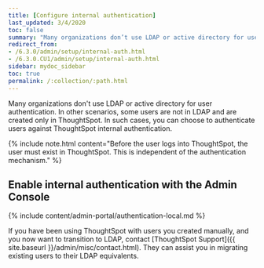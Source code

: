 ```yaml
---
title: [Configure internal authentication]
last_updated: 3/4/2020
toc: false
summary: "Many organizations don’t use LDAP or active directory for user authentication. In other scenarios, some users are not in LDAP and are created only in ThoughtSpot. In such cases, you can choose to authenticate users against ThoughtSpot internal authentication."
redirect_from:
- /6.3.0/admin/setup/internal-auth.html
- /6.3.0.CU1/admin/setup/internal-auth.html
sidebar: mydoc_sidebar
toc: true
permalink: /:collection/:path.html
---
```


Many organizations don't use LDAP or active directory for user authentication. In other scenarios, some users are not in LDAP and are created only in ThoughtSpot. In such cases, you can choose to authenticate users against ThoughtSpot internal authentication.

{% include note.html content="Before the user logs into ThoughtSpot, the user must exist in ThoughtSpot. This is independent of the authentication mechanism." %}

## Enable internal authentication with the Admin Console

{% include content/admin-portal/authentication-local.md %}

If you have been using ThoughtSpot with users you created manually, and you now want to transition to LDAP, contact [ThoughtSpot Support]({{ site.baseurl }}/admin/misc/contact.html). They can assist you in migrating existing users to their LDAP equivalents.
